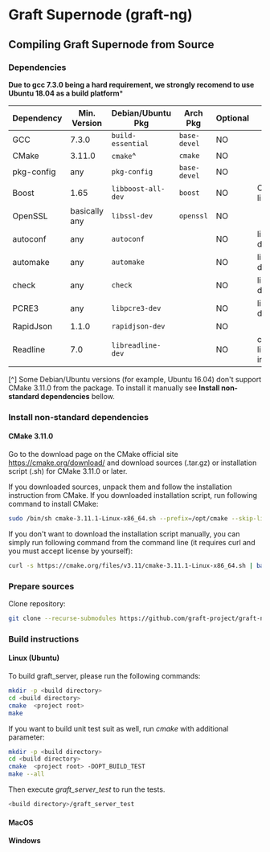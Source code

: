 # Graft Supernode (graft-ng)

## Compiling Graft Supernode from Source

### Dependencies

**Due to gcc 7.3.0 being a hard requirement, we strongly recomend to use Ubuntu 18.04 as a build platform***

| Dependency     | Min. Version  | Debian/Ubuntu Pkg  | Arch Pkg       | Optional | Purpose                |
| -------------- | ------------- | ------------------ | -------------- | -------- | ---------------------- |
| GCC            | 7.3.0         | `build-essential`  | `base-devel`   | NO       |                        |
| CMake          | 3.11.0        | `cmake`^           | `cmake`        | NO       |                        |
| pkg-config     | any           | `pkg-config`       | `base-devel`   | NO       |                        |
| Boost          | 1.65          | `libboost-all-dev` | `boost`        | NO       | C++ libraries          |
| OpenSSL        | basically any | `libssl-dev`       | `openssl`      | NO       |                        |
| autoconf       | any           | `autoconf`         |                | NO       | libr3 dependency       |
| automake       | any           | `automake`         |                | NO       | libr3 dependency       |
| check          | any           | `check`            |                | NO       | libr3 dependency       |
| PCRE3          | any           | `libpcre3-dev`     |                | NO       | libr3 dependency       |
| RapidJson      | 1.1.0         | `rapidjson-dev`    |                | NO       |                        |
| Readline       | 7.0           | `libreadline-dev`  |                | NO       | command line interface |

[^] Some Debian/Ubuntu versions (for example, Ubuntu 16.04) don't support CMake 3.11.0 from the package. To install it manually see **Install non-standard dependencies** bellow.

### Install non-standard dependencies

#### CMake 3.11.0
Go to the download page on the CMake official site https://cmake.org/download/ and download sources (.tar.gz) or installation script (.sh) for CMake 3.11.0 or later.

If you downloaded sources, unpack them and follow the installation instruction from CMake. If you downloaded installation script, run following command to install CMake:

```bash
sudo /bin/sh cmake-3.11.1-Linux-x86_64.sh --prefix=/opt/cmake --skip-license
```

If you don't want to download the installation script manually, you can simply run following command from the command line (it requires curl and you must accept license by yourself):

```bash
curl -s https://cmake.org/files/v3.11/cmake-3.11.1-Linux-x86_64.sh | bash -e
```
### Prepare sources

Clone repository:

```bash
git clone --recurse-submodules https://github.com/graft-project/graft-ng.git
```

### Build instructions

#### Linux (Ubuntu)

To build graft_server, please run the following commands:

```bash
mkdir -p <build directory>
cd <build directory>
cmake  <project root>
make
```

If you want to build unit test suit as well, run *cmake* with additional parameter:

```bash
mkdir -p <build directory>
cd <build directory>
cmake  <project root> -DOPT_BUILD_TEST
make --all
```

Then execute *graft_server_test* to run the tests.

```bash
<build directory>/graft_server_test
```

#### MacOS
#### Windows
